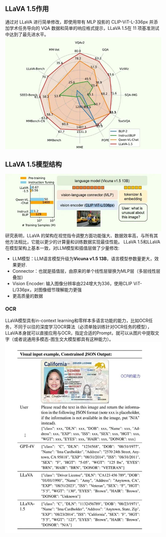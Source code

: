 ## LLaVA 1.5作用
通过对 LLaVA 进行简单修改，即使用带有 MLP 投影的 CLIP-ViT-L-336px 并添加学术任务导向的 VQA 数据和简单的响应格式提示，LLaVA 1.5在 11 项基准测试中达到了最先进水平。
![alt text](c08a9e72091a635cba843ea735044cc8.jpeg)

## LLaVA 1.5模型结构
![alt text](e53adbef591425ef877c49aefcf32e53[0].jpeg)
研究表明，LLaVA 的架构在视觉指令调整方面功能强大、数据效率高，与所有其他方法相比，它能以更少的计算量和训练数据实现最佳性能。
LLaVA 1.5和LLaVA在模型架构上基本一致，对LLM模型和插值层做了少量修改:
- LLM模型：LLM语言模型升级为**Vicuna v1.5 13B**，语言模型参数量更大，效果更好.
- Connector：也就是插值层，由原来的单个线性层替换为MLP层（多层线性层叠加）
- Vision Encoder: 输入图像分辨率由224增大为336，使用CLIP ViT-L/336px，对图像细节理解能力更强
- 更高质量的数据

### OCR
LLaVA模型具有in-context learning和零样本多语言功能的能力，比如OCR任务，不同于以往的深度学习OCR算法（必须单独训练针对OCR任务的模型），LLaVA本身就可以直接应用与OCR，指定合适的Prompt，就可以从图片中提取文字（或者说通用多模态-图生文大模型都具有这种能力）。
![alt text](420b5052c36b9d3217a02395da24f322.jpeg)
  
